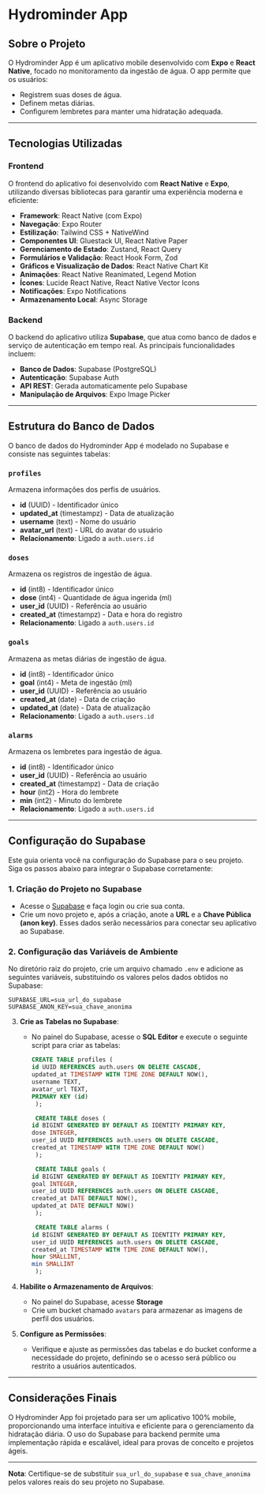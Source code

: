 # Hydrominder App

## Sobre o Projeto

O Hydrominder App é um aplicativo mobile desenvolvido com **Expo** e **React Native**, focado no monitoramento da ingestão de água. O app permite que os usuários:

- Registrem suas doses de água.
- Definem metas diárias.
- Configurem lembretes para manter uma hidratação adequada.

---

## Tecnologias Utilizadas

### Frontend

O frontend do aplicativo foi desenvolvido com **React Native** e **Expo**, utilizando diversas bibliotecas para garantir uma experiência moderna e eficiente:

- **Framework**: React Native (com Expo)
- **Navegação**: Expo Router
- **Estilização**: Tailwind CSS + NativeWind
- **Componentes UI**: Gluestack UI, React Native Paper
- **Gerenciamento de Estado**: Zustand, React Query
- **Formulários e Validação**: React Hook Form, Zod
- **Gráficos e Visualização de Dados**: React Native Chart Kit
- **Animações**: React Native Reanimated, Legend Motion
- **Ícones**: Lucide React Native, React Native Vector Icons
- **Notificações**: Expo Notifications
- **Armazenamento Local**: Async Storage

### Backend

O backend do aplicativo utiliza **Supabase**, que atua como banco de dados e serviço de autenticação em tempo real. As principais funcionalidades incluem:

- **Banco de Dados**: Supabase (PostgreSQL)
- **Autenticação**: Supabase Auth
- **API REST**: Gerada automaticamente pelo Supabase
- **Manipulação de Arquivos**: Expo Image Picker

---

## Estrutura do Banco de Dados

O banco de dados do Hydrominder App é modelado no Supabase e consiste nas seguintes tabelas:

### `profiles`

Armazena informações dos perfis de usuários.

- **id** (UUID) - Identificador único
- **updated_at** (timestampz) - Data de atualização
- **username** (text) - Nome do usuário
- **avatar_url** (text) - URL do avatar do usuário
- **Relacionamento**: Ligado a `auth.users.id`

### `doses`

Armazena os registros de ingestão de água.

- **id** (int8) - Identificador único
- **dose** (int4) - Quantidade de água ingerida (ml)
- **user_id** (UUID) - Referência ao usuário
- **created_at** (timestampz) - Data e hora do registro
- **Relacionamento**: Ligado a `auth.users.id`

### `goals`

Armazena as metas diárias de ingestão de água.

- **id** (int8) - Identificador único
- **goal** (int4) - Meta de ingestão (ml)
- **user_id** (UUID) - Referência ao usuário
- **created_at** (date) - Data de criação
- **updated_at** (date) - Data de atualização
- **Relacionamento**: Ligado a `auth.users.id`

### `alarms`

Armazena os lembretes para ingestão de água.

- **id** (int8) - Identificador único
- **user_id** (UUID) - Referência ao usuário
- **created_at** (timestampz) - Data de criação
- **hour** (int2) - Hora do lembrete
- **min** (int2) - Minuto do lembrete
- **Relacionamento**: Ligado a `auth.users.id`

---

## Configuração do Supabase

Este guia orienta você na configuração do Supabase para o seu projeto. Siga os passos abaixo para integrar o Supabase corretamente:

### 1. Criação do Projeto no Supabase

- Acesse o [Supabase](https://supabase.com/) e faça login ou crie sua conta.
- Crie um novo projeto e, após a criação, anote a **URL** e a **Chave Pública (anon key)**. Esses dados serão necessários para conectar seu aplicativo ao Supabase.

### 2. Configuração das Variáveis de Ambiente

No diretório raiz do projeto, crie um arquivo chamado `.env` e adicione as seguintes variáveis, substituindo os valores pelos dados obtidos no Supabase:

```env
SUPABASE_URL=sua_url_do_supabase
SUPABASE_ANON_KEY=sua_chave_anonima
```

3. **Crie as Tabelas no Supabase**:

   - No painel do Supabase, acesse o **SQL Editor** e execute o seguinte script para criar as tabelas:

     ```sql
     CREATE TABLE profiles (
     id UUID REFERENCES auth.users ON DELETE CASCADE,
     updated_at TIMESTAMP WITH TIME ZONE DEFAULT NOW(),
     username TEXT,
     avatar_url TEXT,
     PRIMARY KEY (id)
      );
   
      CREATE TABLE doses (
     id BIGINT GENERATED BY DEFAULT AS IDENTITY PRIMARY KEY,
     dose INTEGER,
     user_id UUID REFERENCES auth.users ON DELETE CASCADE,
     created_at TIMESTAMP WITH TIME ZONE DEFAULT NOW()
      );
   
      CREATE TABLE goals (
     id BIGINT GENERATED BY DEFAULT AS IDENTITY PRIMARY KEY,
     goal INTEGER,
     user_id UUID REFERENCES auth.users ON DELETE CASCADE,
     created_at DATE DEFAULT NOW(),
     updated_at DATE DEFAULT NOW()
      );
   
      CREATE TABLE alarms (
     id BIGINT GENERATED BY DEFAULT AS IDENTITY PRIMARY KEY,
     user_id UUID REFERENCES auth.users ON DELETE CASCADE,
     created_at TIMESTAMP WITH TIME ZONE DEFAULT NOW(),
     hour SMALLINT,
     min SMALLINT
      );
     ```

4. **Habilite o Armazenamento de Arquivos**:

   - No painel do Supabase, acesse **Storage**
   - Crie um bucket chamado `avatars` para armazenar as imagens de perfil dos usuários.

5. **Configure as Permissões**:
   - Verifique e ajuste as permissões das tabelas e do bucket conforme a necessidade do projeto, definindo se o acesso será público ou restrito a usuários autenticados.

---

## Considerações Finais

O Hydrominder App foi projetado para ser um aplicativo 100% mobile, proporcionando uma interface intuitiva e eficiente para o gerenciamento da hidratação diária. O uso do Supabase para backend permite uma implementação rápida e escalável, ideal para provas de conceito e projetos ágeis.

---

**Nota**: Certifique-se de substituir `sua_url_do_supabase` e `sua_chave_anonima` pelos valores reais do seu projeto no Supabase.

